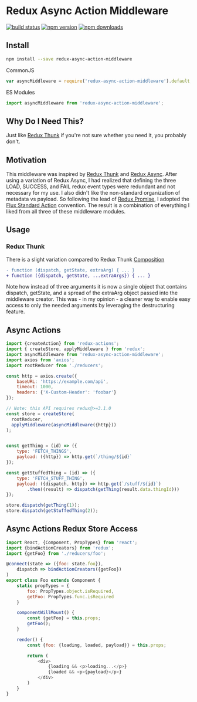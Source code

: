 Redux Async Action Middleware
===================

[![build status](https://img.shields.io/travis/nharris85/redux-async-action-middleware/master.svg?style=flat-square)](https://travis-ci.org/nharris85/redux-async-action-middleware)
[![npm version](https://img.shields.io/npm/v/redux-async-actions.svg?style=flat-square)](https://www.npmjs.com/packageredux-async-action-middleware)
[![npm downloads](https://img.shields.io/npm/dm/redux-async-actions.svg?style=flat-square)](https://www.npmjs.com/package/redux-async-action-middleware)


## Install

```bash
npm install --save redux-async-action-middleware
```

CommonJS

```js
var asyncMiddleware = require('redux-async-action-middleware').default;
```

ES Modules
```js
import asyncMiddleware from 'redux-async-action-middleware';
```

## Why Do I Need This?

Just like [Redux Thunk](https://raw.githubusercontent.com/gaearon/redux-thunk) if you're not sure whether you need it, you probably don't.

## Motivation

This middleware was inspired by [Redux Thunk](https://raw.githubusercontent.com/gaearon/redux-thunk) and [Redux Async](https://github.com/symbiont-io/redux-async). After using a variation of Redux Async, I had realized that defining the three LOAD, SUCCESS, and FAIL redux event types were redundant and not necessary for my use. I also didn't like the non-standard organization of metadata vs payload. So following the lead of [Redux Promise](https://github.com/acdlite/redux-promise), I adopted the [Flux Standard Action](https://github.com/acdlite/flux-standard-action) convention. The result is a combination of everything I liked from all three of these middleware modules.

## Usage

### Redux Thunk

There is a slight variation compared to Redux Thunk [Composition](https://github.com/gaearon/redux-thunk#composition)

```diff
- function (dispatch, getState, extraArg) { ... }
+ function ({dispatch, getState, ...extraArgs}) { ... }
```

Note how instead of three arguments it is now a single object that contains dispatch, getState, and a spread of the extraArg object passed into the middleware creator. This was - in my opinion - a cleaner way to enable easy access to only the needed arguments by leveraging the destructuring feature.

## Async Actions

```js
import {createAction} from 'redux-actions';
import { createStore, applyMiddleware } from 'redux';
import asyncMiddleware from 'redux-async-action-middleware';
import axios from 'axios';
import rootReducer from './reducers';

const http = axios.create({
    baseURL: 'https://example.com/api',
    timeout: 1000,
    headers: {'X-Custom-Header': 'foobar'}
});

// Note: this API requires redux@>=3.1.0
const store = createStore(
  rootReducer,
  applyMiddleware(asyncMiddleware({http}))
);


const getThing = (id) => ({
    type: 'FETCH_THINGS',
    payload: ({http}) => http.get(`/thing/${id}`
});

const getStuffedThing = (id) => ({
    type: 'FETCH_STUFF_THING',
    payload: ({dispatch, http}) => http.get(`/stuff/${id}`)
        .then((result) => dispatch(getThing(result.data.thingId)))
});

store.dispatch(getThing(1));
store.dispatch(getStuffedThing(2));
```

## Async Actions Redux Store Access

```js
import React, {Component, PropTypes} from 'react';
import {bindActionCreators} from 'redux';
import {getFoo} from './reducers/foo';

@connect(state => ({foo: state.foo}),
    dispatch => bindActionCreators({getFoo})
)
export class Foo extends Component {
    static propTypes = {
        foo: PropTypes.object.isRequired,
        getFoo: PropTypes.func.isRequired
    }

    componentWillMount() {
        const {getFoo} = this.props;
        getFoo();
    }

    render() {
        const {foo: {loading, loaded, payload}} = this.props;

        return (
            <div>
                {loading && <p>loading...</p>}
                {loaded && <p>{payload}</p>}
            </div>
        )
    }
}
```
